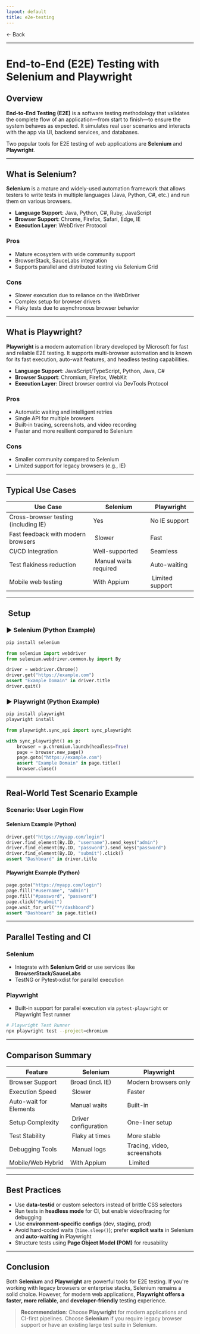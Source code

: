 ```yaml
---
layout: default
title: e2e-testing 
---
```


<a href="https://anish7600.github.io/technical-writeups" style="text-decoration: none;">← Back</a>


---

#  End-to-End (E2E) Testing with Selenium and Playwright

##  Overview

**End-to-End Testing (E2E)** is a software testing methodology that validates the complete flow of an application—from start to finish—to ensure the system behaves as expected. It simulates real user scenarios and interacts with the app via UI, backend services, and databases.

Two popular tools for E2E testing of web applications are **Selenium** and **Playwright**.

---

##  What is Selenium?

**Selenium** is a mature and widely-used automation framework that allows testers to write tests in multiple languages (Java, Python, C#, etc.) and run them on various browsers.

* **Language Support**: Java, Python, C#, Ruby, JavaScript
* **Browser Support**: Chrome, Firefox, Safari, Edge, IE
* **Execution Layer**: WebDriver Protocol

###  Pros

* Mature ecosystem with wide community support
* BrowserStack, SauceLabs integration
* Supports parallel and distributed testing via Selenium Grid

###  Cons

* Slower execution due to reliance on the WebDriver
* Complex setup for browser drivers
* Flaky tests due to asynchronous browser behavior

---

##  What is Playwright?

**Playwright** is a modern automation library developed by Microsoft for fast and reliable E2E testing. It supports multi-browser automation and is known for its fast execution, auto-wait features, and headless testing capabilities.

* **Language Support**: JavaScript/TypeScript, Python, Java, C#
* **Browser Support**: Chromium, Firefox, WebKit
* **Execution Layer**: Direct browser control via DevTools Protocol

###  Pros

* Automatic waiting and intelligent retries
* Single API for multiple browsers
* Built-in tracing, screenshots, and video recording
* Faster and more resilient compared to Selenium

###  Cons

* Smaller community compared to Selenium
* Limited support for legacy browsers (e.g., IE)

---

##  Typical Use Cases

| Use Case                             | Selenium                 | Playwright         |
| ------------------------------------ | ------------------------ | ------------------ |
| Cross-browser testing (including IE) |  Yes                    |  No IE support    |
| Fast feedback with modern browsers   | ️ Slower                |  Fast             |
| CI/CD Integration                    |  Well-supported         |  Seamless         |
| Test flakiness reduction             | ️ Manual waits required |  Auto-waiting     |
| Mobile web testing                   |  With Appium            | ️ Limited support |

---

## ️ Setup

### ▶️ Selenium (Python Example)

```bash
pip install selenium
```

```python
from selenium import webdriver
from selenium.webdriver.common.by import By

driver = webdriver.Chrome()
driver.get("https://example.com")
assert "Example Domain" in driver.title
driver.quit()
```

### ▶️ Playwright (Python Example)

```bash
pip install playwright
playwright install
```

```python
from playwright.sync_api import sync_playwright

with sync_playwright() as p:
    browser = p.chromium.launch(headless=True)
    page = browser.new_page()
    page.goto("https://example.com")
    assert "Example Domain" in page.title()
    browser.close()
```

---

##  Real-World Test Scenario Example

###  Scenario: User Login Flow

####  Selenium Example (Python)

```python
driver.get("https://myapp.com/login")
driver.find_element(By.ID, "username").send_keys("admin")
driver.find_element(By.ID, "password").send_keys("password")
driver.find_element(By.ID, "submit").click()
assert "Dashboard" in driver.title
```

####  Playwright Example (Python)

```python
page.goto("https://myapp.com/login")
page.fill("#username", "admin")
page.fill("#password", "password")
page.click("#submit")
page.wait_for_url("**/dashboard")
assert "Dashboard" in page.title()
```

---

##  Parallel Testing and CI

### Selenium

* Integrate with **Selenium Grid** or use services like **BrowserStack/SauceLabs**
* TestNG or Pytest-xdist for parallel execution

### Playwright

* Built-in support for parallel execution via `pytest-playwright` or Playwright Test runner

```bash
# Playwright Test Runner
npx playwright test --project=chromium
```

---

##  Comparison Summary

| Feature                | Selenium                | Playwright                    |
| ---------------------- | ----------------------- | ----------------------------- |
| Browser Support        |  Broad (incl. IE)      |  Modern browsers only        |
| Execution Speed        | ️ Slower               |  Faster                      |
| Auto-wait for Elements |  Manual waits          |  Built-in                    |
| Setup Complexity       | ️ Driver configuration |  One-liner setup             |
| Test Stability         | ️ Flaky at times       |  More stable                 |
| Debugging Tools        | ️ Manual logs          |  Tracing, video, screenshots |
| Mobile/Web Hybrid      |  With Appium           | ️ Limited                    |

---

##  Best Practices

* Use **data-testid** or custom selectors instead of brittle CSS selectors
* Run tests in **headless mode** for CI, but enable video/tracing for debugging
* Use **environment-specific configs** (dev, staging, prod)
* Avoid hard-coded waits (`time.sleep()`); prefer **explicit waits** in Selenium and **auto-waiting** in Playwright
* Structure tests using **Page Object Model (POM)** for reusability

---

##  Conclusion

Both **Selenium** and **Playwright** are powerful tools for E2E testing. If you're working with legacy browsers or enterprise stacks, Selenium remains a solid choice. However, for modern web applications, **Playwright offers a faster, more reliable**, and **developer-friendly** testing experience.

>  **Recommendation**:
> Choose **Playwright** for modern applications and CI-first pipelines. Choose **Selenium** if you require legacy browser support or have an existing large test suite in Selenium.
